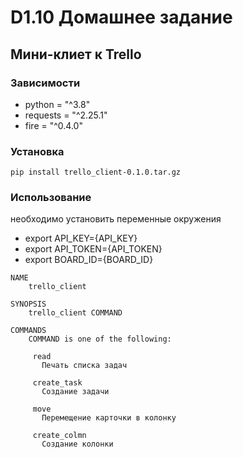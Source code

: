 # D1.10 Домашнее задание
## Мини-клиет к Trello

### Зависимости
* python = "^3.8"
* requests = "^2.25.1"
* fire = "^0.4.0"

### Установка 
`pip install trello_client-0.1.0.tar.gz`

### Использование
необходимо установить переменные окружения
* export API_KEY={API_KEY}
* export API_TOKEN={API_TOKEN}
* export BOARD_ID={BOARD_ID}

```
NAME
    trello_client

SYNOPSIS
    trello_client COMMAND

COMMANDS
    COMMAND is one of the following:

     read
       Печать списка задач

     create_task
       Создание задачи

     move
       Перемещение карточки в колонку

     create_colmn
       Создание колонки
```

